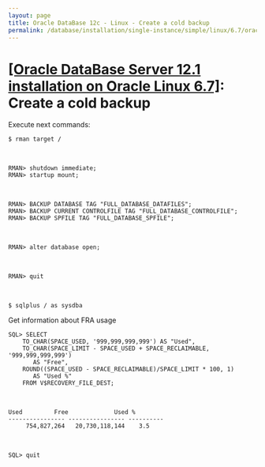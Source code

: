 ```yaml
---
layout: page
title: Oracle DataBase 12c - Linux - Create a cold backup
permalink: /database/installation/single-instance/simple/linux/6.7/oracle/12.1/oracle-cold-backup/
---
```


# <a href="/database/installation/single-instance/simple/linux/6.7/oracle/12.1/">[Oracle DataBase Server 12.1 installation on Oracle Linux 6.7]</a>: Create a cold backup



Execute next commands:

	$ rman target /

<br/>

	RMAN> shutdown immediate;  
	RMAN> startup mount;


<br/>

	RMAN> BACKUP DATABASE TAG "FULL_DATABASE_DATAFILES";
	RMAN> BACKUP CURRENT CONTROLFILE TAG "FULL_DATABASE_CONTROLFILE";
	RMAN> BACKUP SPFILE TAG "FULL_DATABASE_SPFILE";

<br/>

	RMAN> alter database open;

<br/>

	RMAN> quit

<br/>

	$ sqlplus / as sysdba




Get information about FRA usage


	SQL> SELECT
	    TO_CHAR(SPACE_USED, '999,999,999,999') AS "Used",
	    TO_CHAR(SPACE_LIMIT - SPACE_USED + SPACE_RECLAIMABLE, '999,999,999,999')
	       AS "Free",
	    ROUND((SPACE_USED - SPACE_RECLAIMABLE)/SPACE_LIMIT * 100, 1)
	       AS "Used %"
	    FROM V$RECOVERY_FILE_DEST;


<br/>

	Used		 Free		      Used %
	---------------- ---------------- ----------
	     754,827,264   20,730,118,144	 3.5


<br/>

	SQL> quit
